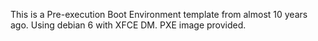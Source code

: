 This is a Pre-execution Boot Environment template from almost 10 years ago. Using debian 6 with XFCE DM. PXE image provided.
